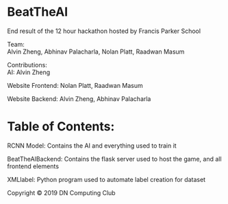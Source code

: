 # BeatTheAI

End result of the 12 hour hackathon hosted by Francis Parker School  

Team:  
Alvin Zheng, Abhinav Palacharla, Nolan Platt, Raadwan Masum

Contributions:  
AI: Alvin Zheng  

Website Frontend: Nolan Platt, Raadwan Masum  

Website Backend: Alvin Zheng, Abhinav Palacharla

# Table of Contents:

RCNN Model: Contains the AI and everything used to train it

BeatTheAIBackend: Contains the flask server used to host the game, and all frontend elements

XMLlabel: Python program used to automate label creation for dataset  


Copyright © 2019 DN Computing Club
